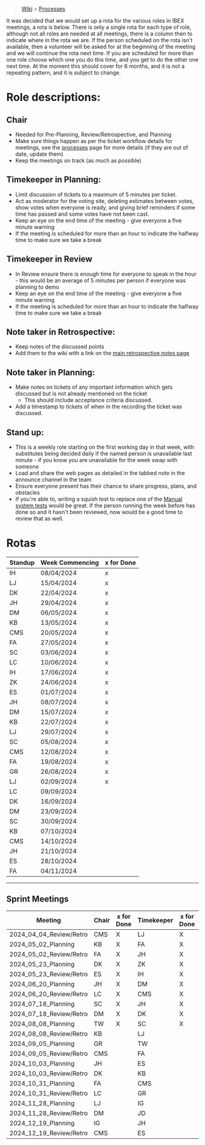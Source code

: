 > [Wiki](Home) > [Processes](Processes)

It was decided that we would set up a rota for the various roles in IBEX meetings, a rota is below. There is only a single rota for each type of role, although not all roles are needed at all meetings, there is a column then to indicate where in the rota we are. If the person scheduled on the rota isn't available, then a volunteer will be asked for at the beginning of the meeting and we will continue the rota next time. If you are scheduled for more than one role choose which one you do this time, and you get to do the other one next time. At the moment this should cover for 6 months, and it is not a repeating pattern, and it is subject to change.

# Role descriptions:
## Chair 
* Needed for Pre-Planning, Review/Retrospective, and Planning
* Make sure things happen as per the ticket workflow details for meetings, see the [processes](Processes) page for more details (if they are out of date, update them)
* Keep the meetings on track (as much as possible)

## Timekeeper in Planning:
* Limit discussion of tickets to a maximum of 5 minutes per ticket.
* Act as moderator for the voting site, deleting estimates between votes, show votes when everyone is ready, and giving brief reminders if some time has passed and some votes have not been cast.
* Keep an eye on the end time of the meeting - give everyone a five minute warning
* If the meeting is scheduled for more than an hour to indicate the halfway time to make sure we take a break

## Timekeeper in Review
* In Review ensure there is enough time for everyone to speak in the hour - this would be an average of 5 minutes per person if everyone was planning to demo
* Keep an eye on the end time of the meeting - give everyone a five minute warning
* If the meeting is scheduled for more than an hour to indicate the halfway time to make sure we take a break

## Note taker in Retrospective:
* Keep notes of the discussed points
* Add them to the wiki with a link on the [main retrospective notes page](Retrospective-Notes)

## Note taker in Planning:
* Make notes on tickets of any important information which gets discussed but is not already mentioned on the ticket
  * This should include acceptance criteria discussed.
* Add a timestamp to tickets of when in the recording the ticket was discussed.

## Stand up:
* This is a weekly role starting on the first working day in that week, with substitutes being decided daily if the named person is unavailable last minute - if you know you are unavailable for the week swap with someone
* Load and share the web pages as detailed in the tabbed note in the announce channel in the team
* Ensure everyone present has their chance to share progress, plans, and obstacles
* If you're able to, writing a squish test to replace one of the [Manual system tests](https://github.com/ISISComputingGroup/ibex_developers_manual/wiki/Manual-System-Tests) would be great. If the person running the week before has done so and it hasn't been reviewed, now would be a good time to review that as well. 

# Rotas

 | Standup | Week Commencing | x for Done |
 |--- | --- | --- |
 |IH | 08/04/2024 |x |
 |LJ | 15/04/2024 |x |
 |DK | 22/04/2024 |x |
 |JH | 29/04/2024 |x |
 |DM | 06/05/2024 |x |
 |KB | 13/05/2024 |x |
 |CMS | 20/05/2024 |x |
 |FA | 27/05/2024 |x |
 |SC | 03/06/2024 |x |
 |LC | 10/06/2024 |x |
 |IH | 17/06/2024 |x |
 |ZK | 24/06/2024 |x |
 |ES | 01/07/2024 |x |
 |JH | 08/07/2024 |x |
 |DM | 15/07/2024 |x |
 |KB | 22/07/2024 |x |
 |LJ | 29/07/2024 |x |
 |SC | 05/08/2024 |x |
 |CMS | 12/08/2024 |x |
 |FA | 19/08/2024 |x |
 |GR | 26/08/2024 |x |
 |LJ | 02/09/2024 |x |
 |LC | 09/09/2024 | |
 |DK | 16/09/2024 | |
 |DM | 23/09/2024 | |
 |SC | 30/09/2024 | |
 |KB | 07/10/2024 | |
 |CMS | 14/10/2024 | |
 |JH | 21/10/2024 | |
 |ES | 28/10/2024 | |
 |FA | 04/11/2024 | |





***

## Sprint Meetings
| Meeting| Chair | x for Done | Timekeeper | x for Done | Note taker | x for Done |
| ---| --- | --- | ---| --- | --- | --- |
| 2024_04_04_Review/Retro| CMS | X | LJ| X | SC| X |
| 2024_05_02_Planning| KB | X | FA| X | LJ| X |
| 2024_05_02_Review/Retro| FA | X | JH| X | IH| X |
| 2024_05_23_Planning| DK | X | ZK| X | JH| X |
| 2024_05_23_Review/Retro| ES | X | IH| X | ZK| X |
| 2024_06_20_Planning| JH | X | DM| X | LC| X |
| 2024_06_20_Review/Retro| LC | X | CMS| X | DK|  |
| 2024_07_18_Planning| SC | X | JH| X | GR|  |
| 2024_07_18_Review/Retro| DM | X | DK| X | IG| X |
| 2024_08_08_Planning| TW | X | SC| X | DM|  |
| 2024_08_08_Review/Retro| KB |  | LJ|  | JD|  |
| 2024_09_05_Planning| GR |  | TW|  | LJ|  |
| 2024_09_05_Review/Retro| CMS |  | FA|  | LC|  |
| 2024_10_03_Planning| JH |  | ES|  | SC|  |
| 2024_10_03_Review/Retro| DK |  | KB|  | ES|  |
| 2024_10_31_Planning| FA |  | CMS|  | TW|  |
| 2024_10_31_Review/Retro| LC |  | GR|  | JH|  |
| 2024_11_28_Planning| LJ |  | IG|  | DK|  |
| 2024_11_28_Review/Retro| DM |  | JD|  | GR|  |
| 2024_12_19_Planning| IG |  | JH|  | LC|  |
| 2024_12_19_Review/Retro| CMS |  | ES|  | LJ|  |

